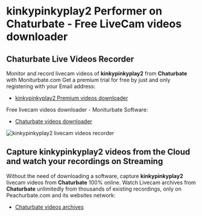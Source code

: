 # kinkypinkyplay2 Performer on Chaturbate - Free LiveCam videos downloader

## Chaturbate Live Videos Recorder

Monitor and record livecam videos of **kinkypinkyplay2** from **Chaturbate** with Moniturbate.com
Get a premium trial for free by just and only registering with your Email address:
* [kinkypinkyplay2 Premium videos downloader](https://moniturbate.com/request-demo-licence-key.html)

Free livecam videos downloader - Moniturbate Software:
* [Chaturbate videos downloader](https://moniturbate.com/moniturbate-download-software.html)

![kinkypinkyplay2 livecam videos recorder](https://peachurnet.com/templates/moniturbate-software.png)


## Capture kinkypinkyplay2 videos from the Cloud and watch your recordings on Streaming

Without the need of downloading a software, capture **kinkypinkyplay2** livecam videos from **Chaturbate** 100% online.
Watch Livecam archives from **Chaturbate** unlimitedly from thousands of existing recordings, only on Peachurbate.com and its websites network:
* [Chaturbate videos archives](https://peachurnet.com/)